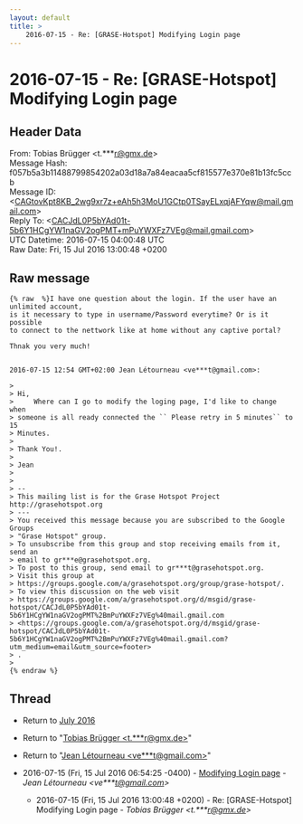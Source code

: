 ```yaml
---
layout: default
title: >
    2016-07-15 - Re: [GRASE-Hotspot] Modifying Login page
---
```


# 2016-07-15 - Re: [GRASE-Hotspot] Modifying Login page

## Header Data

From: Tobias Brügger \<t.***r@gmx.de\><br>
Message Hash: f057b5a3b11488799854202a03d18a7a84eacaa5cf815577e370e81b13fc5ccb<br>
Message ID: \<CAGtovKpt8KB_2wg9xr7z+eAh5h3MoU1GCtp0TSayELxqjAFYqw@mail.gmail.com\><br>
Reply To: \<CACJdL0P5bYAd01t-5b6Y1HCgYW1naGV2ogPMT+mPuYWXFz7VEg@mail.gmail.com\><br>
UTC Datetime: 2016-07-15 04:00:48 UTC<br>
Raw Date: Fri, 15 Jul 2016 13:00:48 +0200<br>

## Raw message

```
{% raw  %}I have one question about the login. If the user have an unlimited account,
is it necessary to type in username/Password everytime? Or is it possible
to connect to the nettwork like at home without any captive portal?

Thnak you very much!


2016-07-15 12:54 GMT+02:00 Jean Létourneau <ve***t@gmail.com>:

>
> ​Hi,
>     Where can I go to modify the loging page, I'd like to change when
> someone is all ready connected the `` Please retry in 5 minutes`` to 15
> Minutes.
>
> Thank You!.
>
> Jean
> ​
>
> --
> This mailing list is for the Grase Hotspot Project http://grasehotspot.org
> ---
> You received this message because you are subscribed to the Google Groups
> "Grase Hotspot" group.
> To unsubscribe from this group and stop receiving emails from it, send an
> email to gr***e@grasehotspot.org.
> To post to this group, send email to gr***t@grasehotspot.org.
> Visit this group at
> https://groups.google.com/a/grasehotspot.org/group/grase-hotspot/.
> To view this discussion on the web visit
> https://groups.google.com/a/grasehotspot.org/d/msgid/grase-hotspot/CACJdL0P5bYAd01t-5b6Y1HCgYW1naGV2ogPMT%2BmPuYWXFz7VEg%40mail.gmail.com
> <https://groups.google.com/a/grasehotspot.org/d/msgid/grase-hotspot/CACJdL0P5bYAd01t-5b6Y1HCgYW1naGV2ogPMT%2BmPuYWXFz7VEg%40mail.gmail.com?utm_medium=email&utm_source=footer>
> .
>
{% endraw %}
```

## Thread

+ Return to [July 2016](/archive/2016/07)

+ Return to "[Tobias Brügger <t.***r<span>@</span>gmx.de>](/authors/t____r_at_gmx_de)"
+ Return to "[Jean Létourneau <ve***t<span>@</span>gmail.com>](/authors/ve___t_at_gmail_com)"

+ 2016-07-15 (Fri, 15 Jul 2016 06:54:25 -0400) - [Modifying Login page](/archive/2016/07/e94c2c271d8a2515645a957aa6eec0a3f1952eca9e92c0d541fcef9ad1881e1d) - _Jean Létourneau \<ve***t@gmail.com\>_
  + 2016-07-15 (Fri, 15 Jul 2016 13:00:48 +0200) - Re: [GRASE-Hotspot] Modifying Login page - _Tobias Brügger \<t.***r@gmx.de\>_

